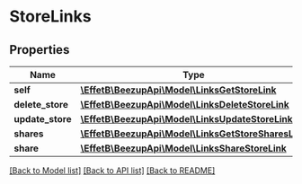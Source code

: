 # StoreLinks

## Properties
Name | Type | Description | Notes
------------ | ------------- | ------------- | -------------
**self** | [**\EffetB\BeezupApi\Model\LinksGetStoreLink**](LinksGetStoreLink.md) |  | [optional] 
**delete_store** | [**\EffetB\BeezupApi\Model\LinksDeleteStoreLink**](LinksDeleteStoreLink.md) |  | [optional] 
**update_store** | [**\EffetB\BeezupApi\Model\LinksUpdateStoreLink**](LinksUpdateStoreLink.md) |  | [optional] 
**shares** | [**\EffetB\BeezupApi\Model\LinksGetStoreSharesLink**](LinksGetStoreSharesLink.md) |  | [optional] 
**share** | [**\EffetB\BeezupApi\Model\LinksShareStoreLink**](LinksShareStoreLink.md) |  | [optional] 

[[Back to Model list]](../README.md#documentation-for-models) [[Back to API list]](../README.md#documentation-for-api-endpoints) [[Back to README]](../README.md)


